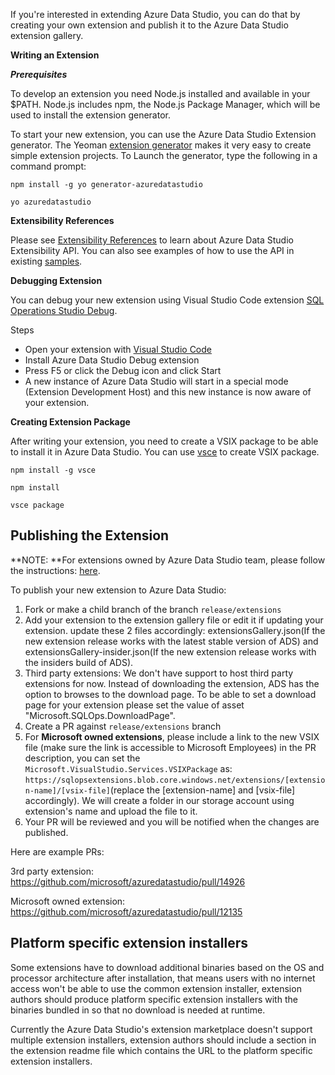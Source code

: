 If you're interested in extending Azure Data Studio, you can do that by creating your own extension and publish it to the Azure Data Studio extension gallery.

**Writing an Extension**

***Prerequisites***

To develop an extension you need Node.js installed and available in your $PATH. Node.js includes npm, the Node.js Package Manager, which will be used to install the extension generator.

To start your new extension, you can use the Azure Data Studio Extension generator. The Yeoman [extension generator](https://www.npmjs.com/package/generator-azuredatastudio) makes it very easy to create simple extension projects. To Launch the generator, type the following in a command prompt:

`npm install -g yo generator-azuredatastudio`

`yo azuredatastudio`


**Extensibility References**

Please see [Extensibility References](https://github.com/Microsoft/azuredatastudio/wiki/Getting-started-with-Extensibility) to learn about Azure Data Studio Extensibility API. You can also see examples of how to use the API in existing [samples](https://github.com/Microsoft/azuredatastudio/tree/master/samples).


**Debugging Extension**

You can debug your new extension using Visual Studio Code extension [SQL Operations Studio Debug](https://github.com/kevcunnane/sqlops-debug).

Steps
- Open your extension with [Visual Studio Code](https://code.visualstudio.com/)
- Install Azure Data Studio Debug extension
- Press F5 or click the Debug icon and click Start
- A new instance of Azure Data Studio will start in a special mode (Extension Development Host) and this new instance is now aware of your extension.


**Creating Extension Package**

After writing your extension, you need to create a VSIX package to be able to install it in Azure Data Studio. You can use [vsce](https://github.com/Microsoft/vscode-vsce) to create VSIX package.

`npm install -g vsce`

`npm install`

`vsce package`


## **Publishing the Extension**

**NOTE: **For extensions owned by Azure Data Studio team, please follow the instructions: [here](https://github.com/microsoft/azuredatastudio-docs/blob/main/Guides/UpdateExtensionGallery.md). 

To publish your new extension to Azure Data Studio:

1. Fork or make a child branch of the branch `release/extensions`
1. Add your extension to the extension gallery file or edit it if updating your extension. update these 2 files accordingly: extensionsGallery.json(If the new extension release works with the latest stable version of ADS) and 
extensionsGallery-insider.json(If the new extension release works with the insiders build of ADS).
1. Third party extensions: We don't have support to host third party extensions for now. Instead of downloading the extension, ADS has the option to browses to the download page. To be able to set a download page for your extension please set the value of asset "Microsoft.SQLOps.DownloadPage".
1. Create a PR against `release/extensions` branch
1. For **Microsoft owned extensions**, please include a link to the new VSIX file (make sure the link is accessible to Microsoft Employees) in the PR description, you can set the `Microsoft.VisualStudio.Services.VSIXPackage` as: `https://sqlopsextensions.blob.core.windows.net/extensions/[extension-name]/[vsix-file]`(replace the [extension-name] and [vsix-file] accordingly). We will create a folder in our storage account using extension's name and upload the file to it.
1. Your PR will be reviewed and you will be notified when the changes are published.

Here are example PRs: 


3rd party extension: https://github.com/microsoft/azuredatastudio/pull/14926


Microsoft owned extension: https://github.com/microsoft/azuredatastudio/pull/12135

## Platform specific extension installers
Some extensions have to download additional binaries based on the OS and processor architecture after installation, that means users with no internet access won't be able to use the common extension installer, extension authors should produce platform specific extension installers with the binaries bundled in so that no download is needed at runtime.

Currently the Azure Data Studio's extension marketplace doesn't support multiple extension installers, extension authors should include a section in the extension readme file which contains the URL to the platform specific extension installers.